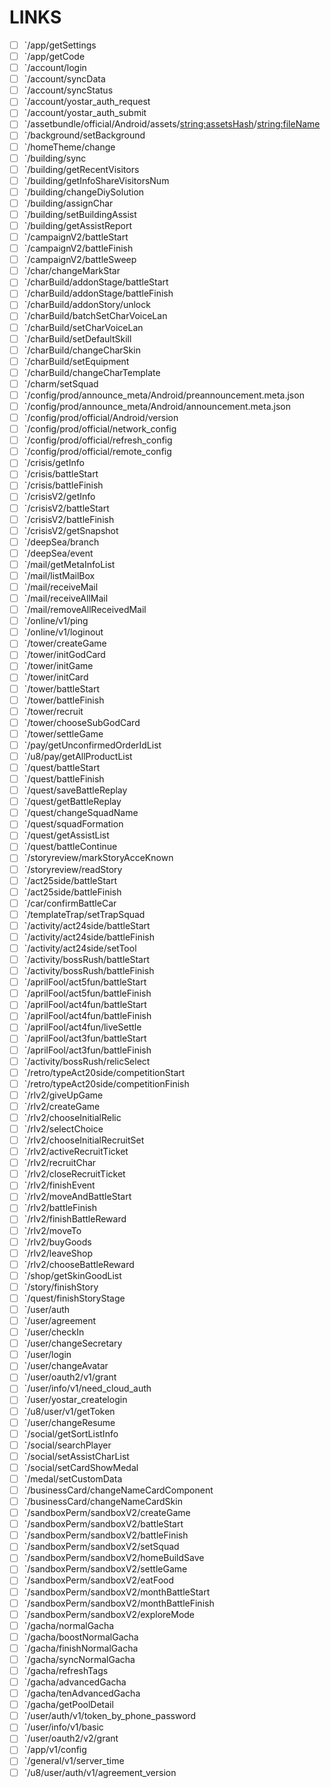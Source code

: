 # LINKS

- [ ] `/app/getSettings
- [ ] `/app/getCode
- [ ] `/account/login
- [ ] `/account/syncData
- [ ] `/account/syncStatus
- [ ] `/account/yostar_auth_request
- [ ] `/account/yostar_auth_submit
- [ ] `/assetbundle/official/Android/assets/<string:assetsHash>/<string:fileName>
- [ ] `/background/setBackground
- [ ] `/homeTheme/change
- [ ] `/building/sync
- [ ] `/building/getRecentVisitors
- [ ] `/building/getInfoShareVisitorsNum
- [ ] `/building/changeDiySolution
- [ ] `/building/assignChar
- [ ] `/building/setBuildingAssist
- [ ] `/building/getAssistReport
- [ ] `/campaignV2/battleStart
- [ ] `/campaignV2/battleFinish
- [ ] `/campaignV2/battleSweep
- [ ] `/char/changeMarkStar
- [ ] `/charBuild/addonStage/battleStart
- [ ] `/charBuild/addonStage/battleFinish
- [ ] `/charBuild/addonStory/unlock
- [ ] `/charBuild/batchSetCharVoiceLan
- [ ] `/charBuild/setCharVoiceLan
- [ ] `/charBuild/setDefaultSkill
- [ ] `/charBuild/changeCharSkin
- [ ] `/charBuild/setEquipment
- [ ] `/charBuild/changeCharTemplate
- [ ] `/charm/setSquad
- [ ] `/config/prod/announce_meta/Android/preannouncement.meta.json
- [ ] `/config/prod/announce_meta/Android/announcement.meta.json
- [ ] `/config/prod/official/Android/version
- [ ] `/config/prod/official/network_config
- [ ] `/config/prod/official/refresh_config
- [ ] `/config/prod/official/remote_config
- [ ] `/crisis/getInfo
- [ ] `/crisis/battleStart
- [ ] `/crisis/battleFinish
- [ ] `/crisisV2/getInfo
- [ ] `/crisisV2/battleStart
- [ ] `/crisisV2/battleFinish
- [ ] `/crisisV2/getSnapshot
- [ ] `/deepSea/branch
- [ ] `/deepSea/event
- [ ] `/mail/getMetaInfoList
- [ ] `/mail/listMailBox
- [ ] `/mail/receiveMail
- [ ] `/mail/receiveAllMail
- [ ] `/mail/removeAllReceivedMail
- [ ] `/online/v1/ping
- [ ] `/online/v1/loginout
- [ ] `/tower/createGame
- [ ] `/tower/initGodCard
- [ ] `/tower/initGame
- [ ] `/tower/initCard
- [ ] `/tower/battleStart
- [ ] `/tower/battleFinish
- [ ] `/tower/recruit
- [ ] `/tower/chooseSubGodCard
- [ ] `/tower/settleGame
- [ ] `/pay/getUnconfirmedOrderIdList
- [ ] `/u8/pay/getAllProductList
- [ ] `/quest/battleStart
- [ ] `/quest/battleFinish
- [ ] `/quest/saveBattleReplay
- [ ] `/quest/getBattleReplay
- [ ] `/quest/changeSquadName
- [ ] `/quest/squadFormation
- [ ] `/quest/getAssistList
- [ ] `/quest/battleContinue
- [ ] `/storyreview/markStoryAcceKnown
- [ ] `/storyreview/readStory
- [ ] `/act25side/battleStart
- [ ] `/act25side/battleFinish
- [ ] `/car/confirmBattleCar
- [ ] `/templateTrap/setTrapSquad
- [ ] `/activity/act24side/battleStart
- [ ] `/activity/act24side/battleFinish
- [ ] `/activity/act24side/setTool
- [ ] `/activity/bossRush/battleStart
- [ ] `/activity/bossRush/battleFinish
- [ ] `/aprilFool/act5fun/battleStart
- [ ] `/aprilFool/act5fun/battleFinish
- [ ] `/aprilFool/act4fun/battleStart
- [ ] `/aprilFool/act4fun/battleFinish
- [ ] `/aprilFool/act4fun/liveSettle
- [ ] `/aprilFool/act3fun/battleStart
- [ ] `/aprilFool/act3fun/battleFinish
- [ ] `/activity/bossRush/relicSelect
- [ ] `/retro/typeAct20side/competitionStart
- [ ] `/retro/typeAct20side/competitionFinish
- [ ] `/rlv2/giveUpGame
- [ ] `/rlv2/createGame
- [ ] `/rlv2/chooseInitialRelic
- [ ] `/rlv2/selectChoice
- [ ] `/rlv2/chooseInitialRecruitSet
- [ ] `/rlv2/activeRecruitTicket
- [ ] `/rlv2/recruitChar
- [ ] `/rlv2/closeRecruitTicket
- [ ] `/rlv2/finishEvent
- [ ] `/rlv2/moveAndBattleStart
- [ ] `/rlv2/battleFinish
- [ ] `/rlv2/finishBattleReward
- [ ] `/rlv2/moveTo
- [ ] `/rlv2/buyGoods
- [ ] `/rlv2/leaveShop
- [ ] `/rlv2/chooseBattleReward
- [ ] `/shop/getSkinGoodList
- [ ] `/story/finishStory
- [ ] `/quest/finishStoryStage
- [ ] `/user/auth
- [ ] `/user/agreement
- [ ] `/user/checkIn
- [ ] `/user/changeSecretary
- [ ] `/user/login
- [ ] `/user/changeAvatar
- [ ] `/user/oauth2/v1/grant
- [ ] `/user/info/v1/need_cloud_auth
- [ ] `/user/yostar_createlogin
- [ ] `/u8/user/v1/getToken
- [ ] `/user/changeResume
- [ ] `/social/getSortListInfo
- [ ] `/social/searchPlayer
- [ ] `/social/setAssistCharList
- [ ] `/social/setCardShowMedal
- [ ] `/medal/setCustomData
- [ ] `/businessCard/changeNameCardComponent
- [ ] `/businessCard/changeNameCardSkin
- [ ] `/sandboxPerm/sandboxV2/createGame
- [ ] `/sandboxPerm/sandboxV2/battleStart
- [ ] `/sandboxPerm/sandboxV2/battleFinish
- [ ] `/sandboxPerm/sandboxV2/setSquad
- [ ] `/sandboxPerm/sandboxV2/homeBuildSave
- [ ] `/sandboxPerm/sandboxV2/settleGame
- [ ] `/sandboxPerm/sandboxV2/eatFood
- [ ] `/sandboxPerm/sandboxV2/monthBattleStart
- [ ] `/sandboxPerm/sandboxV2/monthBattleFinish
- [ ] `/sandboxPerm/sandboxV2/exploreMode
- [ ] `/gacha/normalGacha
- [ ] `/gacha/boostNormalGacha
- [ ] `/gacha/finishNormalGacha
- [ ] `/gacha/syncNormalGacha
- [ ] `/gacha/refreshTags
- [ ] `/gacha/advancedGacha
- [ ] `/gacha/tenAdvancedGacha
- [ ] `/gacha/getPoolDetail
- [ ] `/user/auth/v1/token_by_phone_password
- [ ] `/user/info/v1/basic
- [ ] `/user/oauth2/v2/grant
- [ ] `/app/v1/config
- [ ] `/general/v1/server_time
- [ ] `/u8/user/auth/v1/agreement_version
